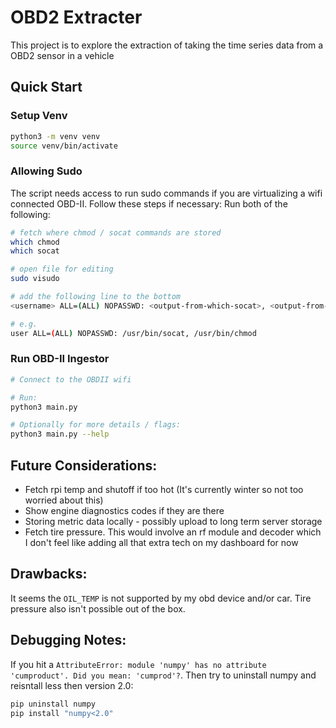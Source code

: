 # OBD2 Extracter

This project is to explore the extraction of taking the time series data from a OBD2 sensor in a vehicle

## Quick Start

### Setup Venv
```bash
python3 -m venv venv
source venv/bin/activate
```

### Allowing Sudo
The script needs access to run sudo commands if you are virtualizing a wifi connected OBD-II. Follow these steps if necessary:
Run both of the following: 
```bash
# fetch where chmod / socat commands are stored
which chmod
which socat

# open file for editing
sudo visudo

# add the following line to the bottom
<username> ALL=(ALL) NOPASSWD: <output-from-which-socat>, <output-from-which-chmod>

# e.g.
user ALL=(ALL) NOPASSWD: /usr/bin/socat, /usr/bin/chmod
```


### Run OBD-II Ingestor

```bash
# Connect to the OBDII wifi

# Run:
python3 main.py

# Optionally for more details / flags:
python3 main.py --help
```

## Future Considerations:
- Fetch rpi temp and shutoff if too hot (It's currently winter so not too worried about this)
- Show engine diagnostics codes if they are there
- Storing metric data locally - possibly upload to long term server storage
- Fetch tire pressure. This would involve an rf module and decoder which I don't feel like adding all that extra tech on my dashboard for now

## Drawbacks:
It seems the `OIL_TEMP` is not supported by my obd device and/or car. Tire pressure also isn't possible out of the box.


## Debugging Notes:
If you hit a `AttributeError: module 'numpy' has no attribute 'cumproduct'. Did you mean: 'cumprod'?`. Then try to uninstall numpy and reisntall less then version 2.0:
```bash
pip uninstall numpy
pip install "numpy<2.0"
```